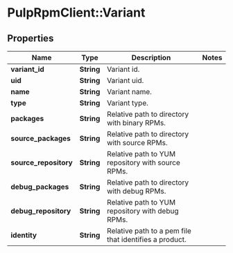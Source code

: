 # PulpRpmClient::Variant

## Properties
Name | Type | Description | Notes
------------ | ------------- | ------------- | -------------
**variant_id** | **String** | Variant id. | 
**uid** | **String** | Variant uid. | 
**name** | **String** | Variant name. | 
**type** | **String** | Variant type. | 
**packages** | **String** | Relative path to directory with binary RPMs. | 
**source_packages** | **String** | Relative path to directory with source RPMs. | 
**source_repository** | **String** | Relative path to YUM repository with source RPMs. | 
**debug_packages** | **String** | Relative path to directory with debug RPMs. | 
**debug_repository** | **String** | Relative path to YUM repository with debug RPMs. | 
**identity** | **String** | Relative path to a pem file that identifies a product. | 


